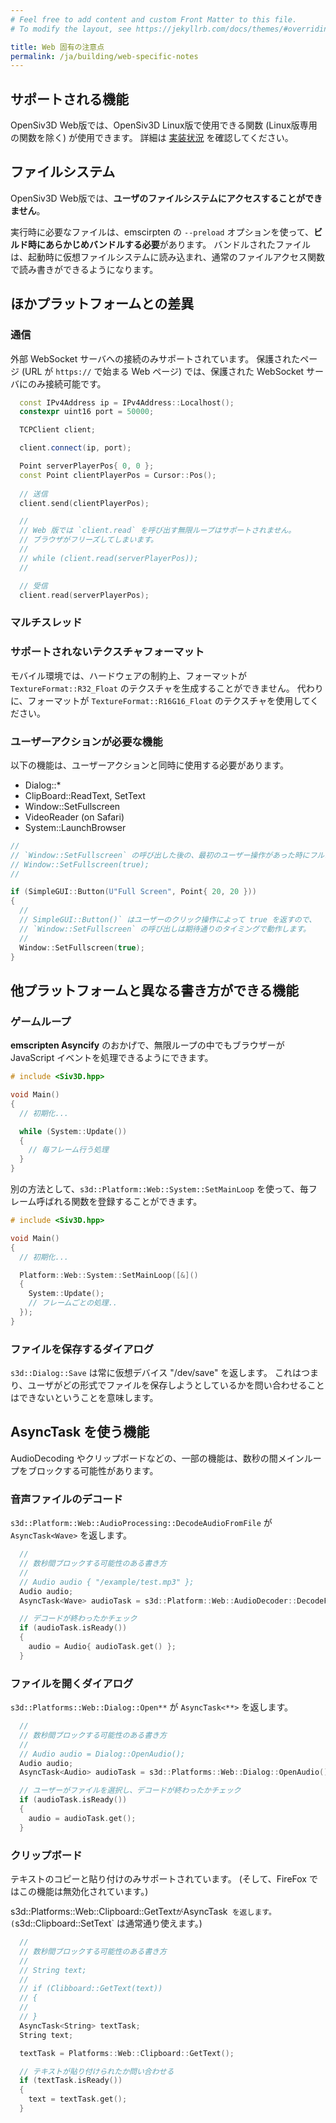 ```yaml
---
# Feel free to add content and custom Front Matter to this file.
# To modify the layout, see https://jekyllrb.com/docs/themes/#overriding-theme-defaults

title: Web 固有の注意点
permalink: /ja/building/web-specific-notes
---
```


## サポートされる機能

OpenSiv3D Web版では、OpenSiv3D Linux版で使用できる関数 (Linux版専用の関数を除く) が使用できます。
詳細は [実装状況](/ja/status) を確認してください。

## ファイルシステム

OpenSiv3D Web版では、**ユーザのファイルシステムにアクセスすることができません**。

実行時に必要なファイルは、emscirpten の `--preload` オプションを使って、**ビルド時にあらかじめバンドルする必要**があります。
バンドルされたファイルは、起動時に仮想ファイルシステムに読み込まれ、通常のファイルアクセス関数で読み書きができるようになります。

## ほかプラットフォームとの差異

### 通信

外部 WebSocket サーバへの接続のみサポートされています。
保護されたページ (URL が `https://` で始まる Web ページ) では、保護された WebSocket サーバにのみ接続可能です。

```cpp
  const IPv4Address ip = IPv4Address::Localhost();
  constexpr uint16 port = 50000;

  TCPClient client;

  client.connect(ip, port);

  Point serverPlayerPos{ 0, 0 };
  const Point clientPlayerPos = Cursor::Pos();
  
  // 送信
  client.send(clientPlayerPos);

  //
  // Web 版では `client.read` を呼び出す無限ループはサポートされません。
  // ブラウザがフリーズしてしまいます。
  //
  // while (client.read(serverPlayerPos));
  //

  // 受信
  client.read(serverPlayerPos);
```

### マルチスレッド

### サポートされないテクスチャフォーマット

モバイル環境では、ハードウェアの制約上、フォーマットが `TextureFormat::R32_Float` のテクスチャを生成することができません。
代わりに、フォーマットが `TextureFormat::R16G16_Float` のテクスチャを使用してください。

### ユーザーアクションが必要な機能

以下の機能は、ユーザーアクションと同時に使用する必要があります。

* Dialog::\*
* ClipBoard::ReadText, SetText
* Window::SetFullscreen
* VideoReader (on Safari)
* System::LaunchBrowser

```cpp
//
// `Window::SetFullscreen` の呼び出した後の、最初のユーザー操作があった時にフルスクリーンになります。
// Window::SetFullscreen(true);
//

if (SimpleGUI::Button(U"Full Screen", Point{ 20, 20 }))
{
  //
  // SimpleGUI::Button()` はユーザーのクリック操作によって true を返すので、
  // `Window::SetFullscreen` の呼び出しは期待通りのタイミングで動作します。
  //
  Window::SetFullscreen(true);
}
```

## 他プラットフォームと異なる書き方ができる機能

### ゲームループ

**emscripten Asyncify** のおかげで、無限ループの中でもブラウザーが JavaScript イベントを処理できるようにできます。

```cpp
# include <Siv3D.hpp>

void Main()
{
  // 初期化...

  while (System::Update())
  {
    // 毎フレーム行う処理
  }
}
```

別の方法として、`s3d::Platform::Web::System::SetMainLoop` を使って、毎フレーム呼ばれる関数を登録することができます。

```cpp
# include <Siv3D.hpp>

void Main()
{
  // 初期化...

  Platform::Web::System::SetMainLoop([&]()
  {
    System::Update();
    // フレームごとの処理..
  });
}
```

### ファイルを保存するダイアログ

`s3d::Dialog::Save` は常に仮想デバイス "/dev/save" を返します。
これはつまり、ユーザがどの形式でファイルを保存しようとしているかを問い合わせることはできないということを意味します。

## AsyncTask を使う機能

AudioDecoding やクリップボードなどの、一部の機能は、数秒の間メインループをブロックする可能性があります。

### 音声ファイルのデコード

`s3d::Platform::Web::AudioProcessing::DecodeAudioFromFile` が `AsyncTask<Wave>` を返します。

```cpp
  // 
  // 数秒間ブロックする可能性のある書き方
  //
  // Audio audio { "/example/test.mp3" };
  Audio audio;
  AsyncTask<Wave> audioTask = s3d::Platform::Web::AudioDecoder::DecodeFromFile(U"/example/test.mp3");

  // デコードが終わったかチェック
  if (audioTask.isReady())
  {
    audio = Audio{ audioTask.get() };
  }
```

### ファイルを開くダイアログ

`s3d::Platforms::Web::Dialog::Open**` が `AsyncTask<**>` を返します。

```cpp
  // 
  // 数秒間ブロックする可能性のある書き方
  //
  // Audio audio = Dialog::OpenAudio();
  Audio audio;
  AsyncTask<Audio> audioTask = s3d::Platforms::Web::Dialog::OpenAudio();

  // ユーザーがファイルを選択し、デコードが終わったかチェック
  if (audioTask.isReady())
  {
    audio = audioTask.get();
  }
```

### クリップボード

テキストのコピーと貼り付けのみサポートされています。
(そして、FireFox ではこの機能は無効化されています。)

s3d::Platforms::Web::Clipboard::GetText` が `AsyncTask<String>` を返します。
(`s3d::Clipboard::SetText` は通常通り使えます。)

```cpp
  // 
  // 数秒間ブロックする可能性のある書き方
  //
  // String text;
  // 
  // if (Clibboard::GetText(text))
  // {
  //
  // }
  AsyncTask<String> textTask;
  String text;

  textTask = Platforms::Web::Clipboard::GetText();

  // テキストが貼り付けられたか問い合わせる
  if (textTask.isReady())
  {
    text = textTask.get();
  }
```
